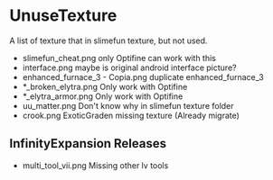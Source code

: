 # UnuseTexture

A list of texture that in slimefun texture, but not used.

* slimefun_cheat.png only Optifine can work with this
* interface.png maybe is original android interface picture?
* enhanced_furnace_3 - Copia.png duplicate enhanced_furnace_3
* *_broken_elytra.png Only work with Optifine
* *_elytra_armor.png Only work with Optifine
* uu_matter.png Don't know why in slimefun texture folder
* crook.png ExoticGraden missing texture (Already migrate)

## InfinityExpansion Releases

* multi_tool_vii.png Missing other lv tools
